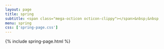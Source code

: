 ```yaml
---
layout: page
title: spring
subtitle: <span class="mega-octicon octicon-clippy"></span>&nbsp;&nbsp; 记录spring学习历程
menu: spring
css: ['spring-page.css']
---
```

{% include spring-page.html %}